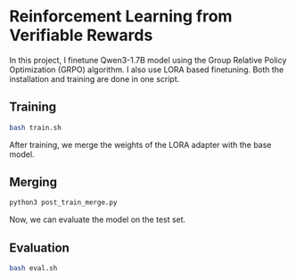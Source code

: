 # Reinforcement Learning from Verifiable Rewards
In this project, I finetune Qwen3-1.7B model using the Group Relative Policy Optimization (GRPO) algorithm. I also use LORA based finetuning. Both the installation and training are done in one script.
## Training
```bash
bash train.sh
```
After training, we merge the weights of the LORA adapter with the base model.
## Merging
```bash
python3 post_train_merge.py
```
Now, we can evaluate the model on the test set.
## Evaluation
```bash
bash eval.sh
```
